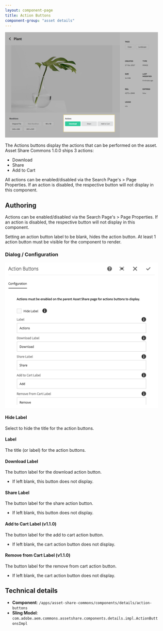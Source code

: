 ```yaml
---
layout: component-page
title: Action Buttons
component-group: "asset details"
---
```


![Action Buttons component - Center](./images/main.png)

The Actions buttons display the actions that can be performed on the asset. Asset Share Commons 1.0.0 ships 3 actions:

* Download
* Share
* Add to Cart

All actions can be enabled/disabled via the Search Page's > Page Properties. If an action is disabled, the respective button will not display in this component.


## Authoring

Actions can be enabled/disabled via the Search Page's > Page Properties. If an action is disabled, the respective button will not display in this component.

Setting an action button label to be blank, hides the action button. At least 1 action button must be visible for the component to render.

### Dialog / Configuration

![Dialog](./images/dialog.png)

#### Hide Label

Select to hide the title for the action buttons.

#### Label

The title (or label) for the action buttons.

#### Download Label

The button label for the download action button.

  * If left blank, this button does not display.

#### Share Label

The button label for the share action button.

  * If left blank, this button does not display.

#### Add to Cart Label (v1.1.0)

The button label for the add to cart action button.

  * If left blank, the cart action button does not display.

#### Remove from Cart Label (v1.1.0)

The button label for the remove from cart action button.

  * If left blank, the cart action button does not display.


## Technical details

* **Component**: `/apps/asset-share-commons/components/details/action-buttons`
* **Sling Model**: `com.adobe.aem.commons.assetshare.components.details.impl.ActionButtonsImpl`
